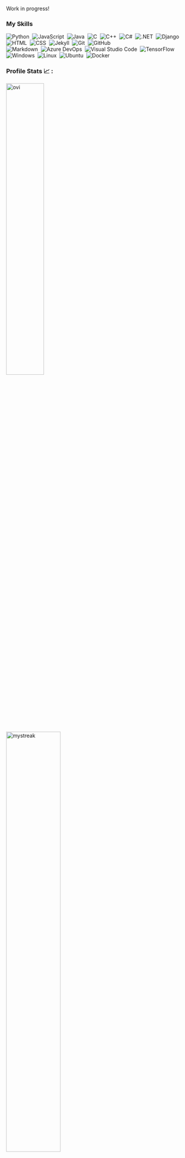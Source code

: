 Work in progress!

### My Skills

![Python](https://img.shields.io/badge/-Python-05122A?style=flat&logo=python)&nbsp;
![JavaScript](https://img.shields.io/badge/-JavaScript-05122A?style=flat&logo=javascript)&nbsp;
![Java](https://img.shields.io/badge/-Java-05122A?style=flat&logo=Java&logoColor=FFA518)&nbsp;
![C](https://img.shields.io/badge/-C-05122A?style=flat&logo=C&logoColor=A8B9CC)&nbsp;
![C++](https://img.shields.io/badge/-C++-05122A?style=flat&logo=C%2B%2B&logoColor=00599C)&nbsp;
![C#](https://img.shields.io/badge/C%20Sharp-05122A?logo=C%20Sharp)&nbsp;
![.NET](https://img.shields.io/badge/.NET-05122A?logo=.NET)&nbsp;
![Django](https://img.shields.io/badge/-Django-05122A?style=flat&logo=django&logoColor=092E20)&nbsp;
![HTML](https://img.shields.io/badge/-HTML-05122A?style=flat&logo=HTML5)&nbsp;
![CSS](https://img.shields.io/badge/-CSS-05122A?style=flat&logo=CSS3&logoColor=1572B6)&nbsp;
![Jekyll](https://img.shields.io/badge/-Jekyll-05122A?style=flat&logo=Jekyll&logoColor=1572B6)&nbsp;
![Git](https://img.shields.io/badge/-Git-05122A?style=flat&logo=git)&nbsp;
![GitHub](https://img.shields.io/badge/-GitHub-05122A?style=flat&logo=github)\
![Markdown](https://img.shields.io/badge/-Markdown-05122A?style=flat&logo=markdown)&nbsp;
![Azure DevOps](https://img.shields.io/badge/-Azure%20Devops-05122A?style=flat&logo=azure%20devops)&nbsp;
![Visual Studio Code](https://img.shields.io/badge/-Visual%20Studio%20Code-05122A?style=flat&logo=visual-studio-code&logoColor=007ACC)&nbsp;
![TensorFlow](https://img.shields.io/badge/TensorFlow-05122A?logo=TensorFlow)&nbsp;
![Windows](https://img.shields.io/badge/Windows-05122A?logo=Windows)&nbsp;
![Linux](https://img.shields.io/badge/Linux-05122A?logo=Linux)&nbsp;
![Ubuntu](https://img.shields.io/badge/Ubuntu-05122A?logo=Ubuntu)&nbsp;
![Docker](https://img.shields.io/badge/Docker-05122A?logo=Docker)&nbsp;


### Profile Stats :chart_with_upwards_trend: :
<img src="https://github-readme-stats.vercel.app/api/top-langs?username=joe-mcdonald&show_icons=true&locale=en&layout=compact&theme=chartreuse-dark" alt="ovi" width="45%"/>&nbsp;
<img src="https://github-readme-streak-stats.herokuapp.com/?user=joe-mcdonald&theme=tokyonight" alt="mystreak" width="54%"/>


### 🤝🏻 &nbsp;Social Media Links:

<p align="center">
<a href="https://www.joemcd.ca"><img src="https://img.shields.io/badge/-joemcd.ca-3423A6?style=flat"/></a>
<a href="https://linkedin.com/in/joemcd0224"><img src="https://img.shields.io/badge/-Joe%20McDonald-0077B5?style=flat&logo=Linkedin&logoColor=white"/></a>
<a href="mailto:joemcd0224@gmail.com"><img src="https://img.shields.io/badge/-joemcd0224@gmail.com-D14836?style=flat&logo=Gmail&logoColor=white"/></a>
<a href="https://instagram.com/joe__mcd"><img src="https://img.shields.io/badge/-@joe__mcd-E4405F?style=flat&logo=Instagram&logoColor=white"/></a>
<a href="https://facebook.com/joemcdonald0224"><img src="https://img.shields.io/badge/-@joemcdonald0224-1877F2?style=flat&logo=Facebook&logoColor=white"/></a>
</p>
